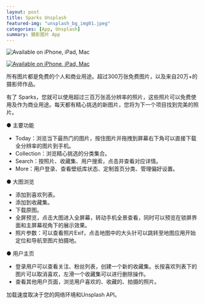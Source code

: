 ```yaml
---
layout: post
title: Sparks Unsplash
featured-img: "unsplash_bg_img01.jpeg"
categories: [App, Unsplash]
summary: 摄影图片 App
---
```


![Available on iPhone, iPad, Mac](https://grlover.com/assets/img/posts/unsplash_bg_img02.jpeg)

[![Available on iPhone, iPad, Mac](https://grlover.com/assets/img/posts/download_btn.jpg)](https://apps.apple.com/cn/app/sparks-unsplash-可商用墙纸库/id1440362143)

所有图片都是免费的个人和商业用途。超过300万张免费图片，以及来自20万+的摄影师作品。

有了 Sparks，您就可以使用超过三百万张高分辨率的照片，这些照片可以免费使用及作为商业用途。每天都有精心挑选的新图片，您将为下一个项目找到完美的照片。

● 主要功能

* Today：浏览当下最热门的图片，按住图片并拖拽到屏幕右下角可以直接下载全分辨率的图片到手机。
* Collection：浏览精心挑选的分类集合。
* Search：按照片、收藏集、用户搜索，点击并查看对应详情。
* More：用户登录、查看壁纸库状态、定制首页分类、管理偏好设置。

● 大图浏览

* 添加到喜欢列表。
* 添加到收藏集。
* 下载原图。
* 全屏预览，点击大图进入全屏幕，转动手机全景查看，同时可以预览在锁屏界面和主屏幕视角下的展示效果。
* 照片参数：可以查看照片Exif，点击地图中的大头针可以跳转至地图应用开始定位和导航至图片拍摄地。

● 用户主页

* 登录用户可以查看关注、粉丝列表，创建一个新的收藏集。长按喜欢列表下的图片可以取消喜欢，左滑一个收藏集可以进行删除操作。
* 查看其他用户页面，浏览用户喜欢的、收藏的、拍摄的照片。

加载速度取决于您的网络环境和Unsplash API。
